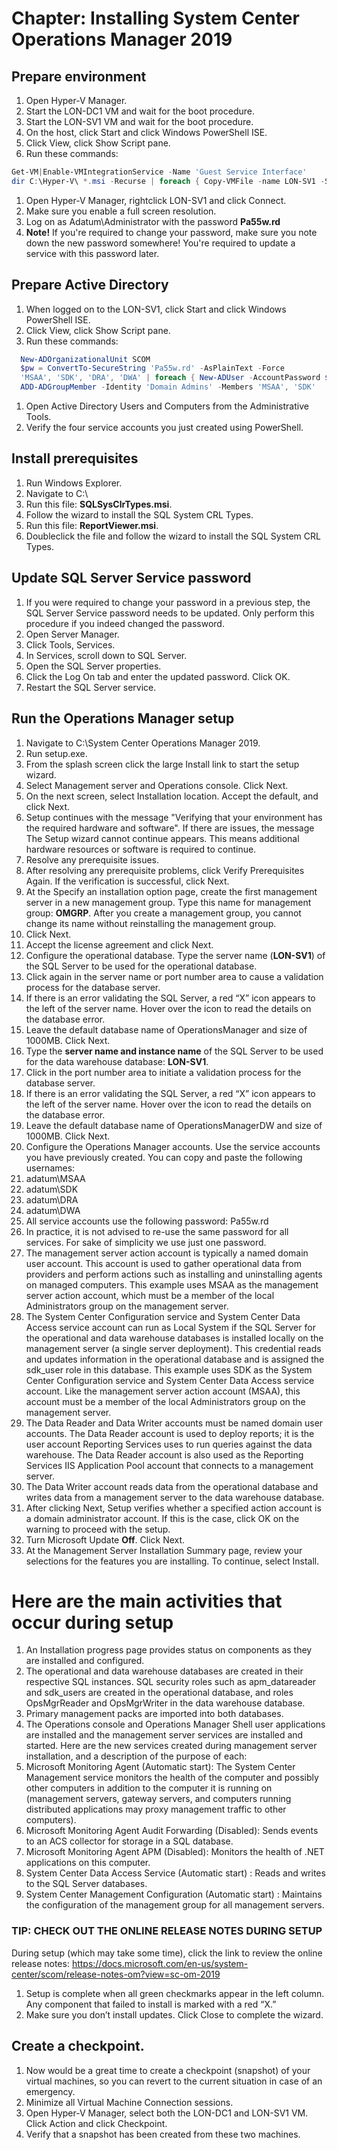 # Chapter: Installing System Center Operations Manager 2019

## Prepare environment
1. Open Hyper-V Manager.
1. Start the LON-DC1 VM and wait for the boot procedure.
1. Start the LON-SV1 VM and wait for the boot procedure.
1. On the host, click Start and click Windows PowerShell ISE.
1. Click View, click Show Script pane.
1. Run these commands:
```PowerShell
Get-VM|Enable-VMIntegrationService -Name 'Guest Service Interface'
dir C:\Hyper-V\ *.msi -Recurse | foreach { Copy-VMFile -name LON-SV1 -SourcePath $_.FullName -DestinationPath C:\ -FileSource Host }
```
1. Open Hyper-V Manager, rightclick LON-SV1 and click Connect.
1. Make sure you enable a full screen resolution.
1. Log on as Adatum\Administrator with the password **Pa55w.rd**
1. **Note!** If you're required to change your password, make sure you note down the new password somewhere! You're required to update a service with this password later.


## Prepare Active Directory
1. When logged on to the LON-SV1, click Start and click Windows PowerShell ISE.
1. Click View, click Show Script pane.
1. Run these commands:
```PowerShell
  New-ADOrganizationalUnit SCOM
  $pw = ConvertTo-SecureString 'Pa55w.rd' -AsPlainText -Force
  'MSAA', 'SDK', 'DRA', 'DWA' | foreach { New-ADUser -AccountPassword $pw -Name $_ -Path 'OU=SCOM,DC=Adatum,DC=msft' -Enabled $true }
  ADD-ADGroupMember -Identity 'Domain Admins' -Members 'MSAA', 'SDK'
```
1. Open Active Directory Users and Computers from the Administrative Tools.
1. Verify the four service accounts you just created using PowerShell.


## Install prerequisites
1. Run Windows Explorer.
1. Navigate to C:\
1. Run this file: **SQLSysClrTypes.msi**.
1. Follow the wizard to install the SQL System CRL Types.
1. Run this file: **ReportViewer.msi**.
1. Doubleclick the file and follow the wizard to install the SQL System CRL Types.


## Update SQL Server Service password
1. If you were required to change your password in a previous step, the SQL Server Service password needs to be updated. Only perform this procedure if you indeed changed the password.
1. Open Server Manager.
1. Click Tools, Services.
1. In Services, scroll down to SQL Server.
1. Open the SQL Server properties.
1. Click the Log On tab and enter the updated password. Click OK.
1. Restart the SQL Server service.


## Run the Operations Manager setup
1. Navigate to C:\System Center Operations Manager 2019.
1. Run setup.exe.
1. From the splash screen click the large Install link to start the setup wizard.
1. Select Management server and Operations console. Click Next.
1. On the next screen, select Installation location. Accept the default, and click Next.
1. Setup continues with the message "Verifying that your environment has the required hardware and software".  If there are issues, the message The Setup wizard cannot continue appears. This means additional hardware resources or software is required to continue.
1. Resolve any prerequisite issues.
1. After resolving any prerequisite problems, click Verify Prerequisites Again. If the verification is successful, click Next. 
1. At the Specify an installation option page, create the first management server in a new management group. Type this name for management group: **OMGRP**. After you create a management group, you cannot change its name without reinstalling the management group.
1. Click Next.
1. Accept the license agreement and click Next. 
1. Configure the operational database. Type the server name (**LON-SV1**) of the SQL Server to be used for the operational database.
1. Click again in the server name or port number area to cause a validation process for the database server.
1. If there is an error validating the SQL Server, a red “X” icon appears to the left of the server name. Hover over the icon to read the details on the database error. 
1. Leave the default database name of OperationsManager and size of 1000MB. Click Next. 
1. Type the **server name and instance name** of the SQL Server to be used for the data warehouse database: **LON-SV1**.
1. Click in the port number area to initiate a validation process for the database server.
1. If there is an error validating the SQL Server, a red “X” icon appears to the left of the server name. Hover over the icon to read the details on the database error. 
1. Leave the default database name of OperationsManagerDW and size of 1000MB. Click Next.
1. Configure the Operations Manager accounts. Use the service accounts you have previously created. You can copy and paste the following usernames:
  1. adatum\MSAA
  1. adatum\SDK
  1. adatum\DRA
  1. adatum\DWA
  1. All service accounts use the following password: Pa55w.rd
1. In practice, it is not advised to re-use the same password for all services. For sake of simplicity we use just one password.
1. The management server action account is typically a named domain user account. This account is used to gather operational data from providers and perform actions such as installing and uninstalling agents on managed computers. This example uses MSAA as the management server action account, which must be a member of the local Administrators group on the management server.
1. The System Center Configuration service and System Center Data Access service account can run as Local System if the SQL Server for the operational and data warehouse databases is installed locally on the management server (a single server deployment). This credential reads and updates information in the operational database and is assigned the sdk_user role in this database. This example uses SDK as the System Center Configuration service and System Center Data Access service account. Like the management server action account (MSAA), this account must be a member of the local Administrators group on the management server.
1. The Data Reader and Data Writer accounts must be named domain user accounts. The Data Reader account is used to deploy reports; it is the user account Reporting Services uses to run queries against the data warehouse. The Data Reader account is also used as the Reporting Services IIS Application Pool account that connects to a management server.
1. The Data Writer account reads data from the operational database and writes data from a management server to the data warehouse database.
1. After clicking Next, Setup verifies whether a specified action account is a domain administrator account. If this is the case, click OK on the warning to proceed with the setup.
1. Turn Microsoft Update **Off**. Click Next.
1. At the Management Server Installation Summary page, review your selections for the features you are installing. To continue, select Install.

# Here are the main activities that occur during setup
1. An Installation progress page provides status on components as they are installed and configured.
1. The operational and data warehouse databases are created in their respective SQL instances. SQL security roles such as apm_datareader and sdk_users are created in the operational database, and roles OpsMgrReader and OpsMgrWriter in the data warehouse database.
1. Primary management packs are imported into both databases.
1. The Operations console and Operations Manager Shell user applications are installed and the management server services are installed and started. Here are the new services created during management server installation, and a description of the purpose of each:
  1.  Microsoft Monitoring Agent (Automatic start): The System Center Management service monitors the health of the computer and possibly other computers in addition to the computer it is running on (management servers, gateway servers, and computers running distributed applications may proxy management traffic to other computers).
  1. Microsoft Monitoring Agent Audit Forwarding (Disabled): Sends events to an ACS collector for storage in a SQL database.  
  1. Microsoft Monitoring Agent APM (Disabled): Monitors the health of .NET applications on this computer.
  1. System Center Data Access Service (Automatic start) : Reads and writes to the SQL Server databases.
  1. System Center Management Configuration (Automatic start) : Maintains the configuration of the management group for all management servers.


### TIP: CHECK OUT THE ONLINE RELEASE NOTES DURING SETUP
During setup (which may take some time), click the link to review the online release notes:
https://docs.microsoft.com/en-us/system-center/scom/release-notes-om?view=sc-om-2019
1. Setup is complete when all green checkmarks appear in the left column. Any component that failed to install is marked with a red “X.”
1. Make sure you don’t install updates. Click Close to complete the wizard.


## Create a checkpoint.
1. Now would be a great time to create a checkpoint (snapshot) of your virtual machines, so you can revert to the current situation in case of an emergency.
1. Minimize all Virtual Machine Connection sessions.
1. Open Hyper-V Manager, select both the LON-DC1 and LON-SV1 VM. Click Action and click Checkpoint.
1. Verify that a snapshot has been created from these two machines.
